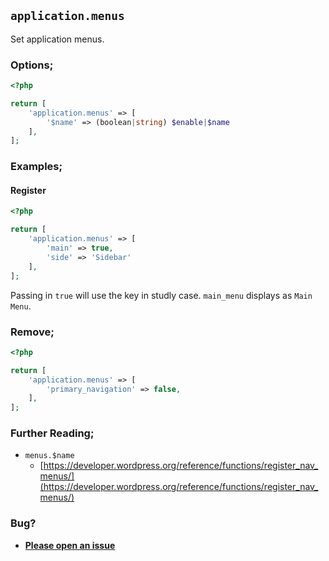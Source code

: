 ## `application.menus`

Set application menus.

### Options;

```php
<?php

return [
    'application.menus' => [
        '$name' => (boolean|string) $enable|$name
    ],
];
```

### Examples;

#### Register

```php
<?php

return [
    'application.menus' => [
        'main' => true,
        'side' => 'Sidebar'
    ],
];
```

Passing in `true` will use the key in studly case. `main_menu` displays as `Main Menu`.

### Remove;

```php
<?php

return [
    'application.menus' => [
        'primary_navigation' => false,
    ],
];
```

### Further Reading;

* `menus.$name`
    * [https://developer.wordpress.org/reference/functions/register_nav_menus/](https://developer.wordpress.org/reference/functions/register_nav_menus/)

### Bug?

* **[Please open an issue](https://github.com/soberwp/intervention/issues/new?title=[application.menus]&labels=bug&assignees=darrenjacoby)**